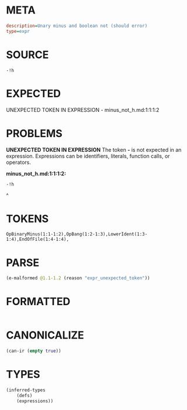 # META
~~~ini
description=Unary minus and boolean not (should error)
type=expr
~~~
# SOURCE
~~~roc
-!h
~~~
# EXPECTED
UNEXPECTED TOKEN IN EXPRESSION - minus_not_h.md:1:1:1:2
# PROBLEMS
**UNEXPECTED TOKEN IN EXPRESSION**
The token **-** is not expected in an expression.
Expressions can be identifiers, literals, function calls, or operators.

**minus_not_h.md:1:1:1:2:**
```roc
-!h
```
^


# TOKENS
~~~zig
OpBinaryMinus(1:1-1:2),OpBang(1:2-1:3),LowerIdent(1:3-1:4),EndOfFile(1:4-1:4),
~~~
# PARSE
~~~clojure
(e-malformed @1.1-1.2 (reason "expr_unexpected_token"))
~~~
# FORMATTED
~~~roc

~~~
# CANONICALIZE
~~~clojure
(can-ir (empty true))
~~~
# TYPES
~~~clojure
(inferred-types
	(defs)
	(expressions))
~~~
